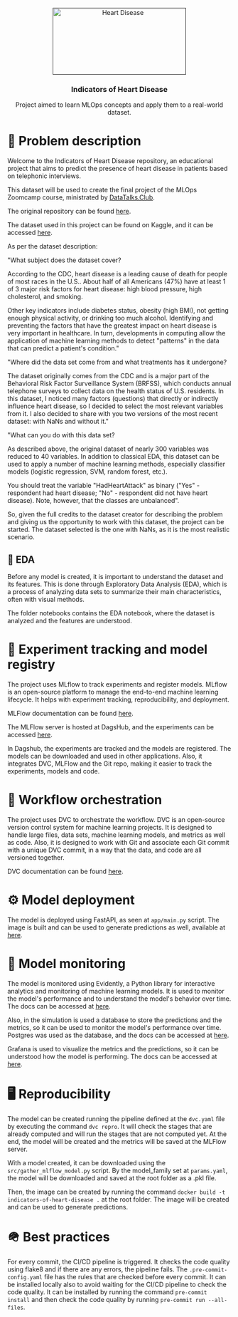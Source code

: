 <p align="center">
  <a href="" rel="noopener">
 <img width=300px height=150px src="https://www.tbecker.com.br/uploads/images/2017/04/adote-12-medidas-para-proteger-a-saude-do-coracao-1493058672.jpg" alt="Heart Disease"></a>
</p>

<h3 align="center">Indicators of Heart Disease</h3>

<p align="center"> Project aimed to learn MLOps concepts and apply them to a real-world dataset. <br> 
</p>

# 🧐 Problem description <a name = "about"></a>
Welcome to the Indicators of Heart Disease repository, an educational project
that aims to predict the presence of heart disease in patients based on telephonic interviews.

This dataset will be used to create the final project of the MLOps Zoomcamp course,
ministrated by [DataTalks.Club](https://datatalks.club/).

The original repository can be found
[here](https://github.com/DataTalksClub/mlops-zoomcamp/tree/main).

The dataset used in this project can be found on Kaggle, and it can be accessed
[here](https://www.kaggle.com/datasets/kamilpytlak/personal-key-indicators-of-heart-disease).

As per the dataset description:

"What subject does the dataset cover?

According to the CDC, heart disease is a leading cause of death for people of most races in the U.S.. About half of all Americans (47%) have at least 1 of 3 major risk factors for heart disease: high blood pressure, high cholesterol, and smoking. 

Other key indicators include diabetes status, obesity (high BMI), not getting enough physical activity, or drinking too much alcohol. Identifying and preventing the factors that have the greatest impact on heart disease is very important in healthcare. In turn, developments in computing allow the application of machine learning methods to detect "patterns" in the data that can predict a patient's condition."

"Where did the data set come from and what treatments has it undergone?

The dataset originally comes from the CDC and is a major part of the Behavioral Risk Factor Surveillance System (BRFSS), which conducts annual telephone surveys to collect data on the health status of U.S. residents. In this dataset, I noticed many factors (questions) that directly or indirectly influence heart disease, so I decided to select the most relevant variables from it. I also decided to share with you two versions of the most recent dataset: with NaNs and without it."

"What can you do with this data set?

As described above, the original dataset of nearly 300 variables was reduced to 40 variables. In addition to classical EDA, this dataset can be used to apply a number of machine learning methods, especially classifier models (logistic regression, SVM, random forest, etc.).

You should treat the variable "HadHeartAttack" as binary ("Yes" - respondent had heart disease; "No" - respondent did not have heart disease). Note, however, that the classes are unbalanced".

So, given the full credits to the dataset creator for describing the problem and giving us the opportunity to work with this dataset, the project can be started. The dataset selected is the one with NaNs, as it is the most realistic scenario.

## 🔎 EDA <a name = "eda"></a>

Before any model is created, it is important to understand the dataset and its features. This is done through Exploratory Data Analysis (EDA), which is a process of analyzing data sets to summarize their main characteristics, often with visual methods.

The folder notebooks contains the EDA notebook, where the dataset is analyzed and the features are understood.

# 🧪 Experiment tracking and model registry <a name = "experiment"></a>

The project uses MLflow to track experiments and register models. MLflow is an open-source platform to manage the end-to-end machine learning lifecycle. It helps with experiment tracking, reproducibility, and deployment.

MLFlow documentation can be found [here](https://www.mlflow.org/docs/latest/index.html).

The MLFlow server is hosted at DagsHub, and the experiments can be accessed [here](https://dagshub.com/pedrochitarra/indicators-of-heart-disease).

In Dagshub, the experiments are tracked and the models are registered. The models can be downloaded and used in other applications. Also, it integrates DVC, MLFlow and the Git repo, making it easier to track the experiments, models and code.

# 🔄 Workflow orchestration <a name = "workflow"></a>

The project uses DVC to orchestrate the workflow. DVC is an open-source version control system for machine learning projects. It is designed to handle large files, data sets, machine learning models, and metrics as well as code. Also, it is designed to work with Git and associate each Git commit with a unique DVC commit, in a way that the data, and code are all versioned together.

DVC documentation can be found [here](https://dvc.org/doc).

# ⚙️ Model deployment <a name = "deployment"></a>

The model is deployed using FastAPI, as seen at `app/main.py` script. The image
is built and can be used to generate predictions as well, available at
[here](https://hub.docker.com/repository/docker/pedrochitarra/indicators-of-heart-disease).

# 🔬 Model monitoring <a name = "monitoring"></a>

The model is monitored using Evidently, a Python library for interactive analytics
and monitoring of machine learning models. It is used to monitor the model's
performance and to understand the model's behavior over time. The docs can be
accessed at [here](https://evidentlyai.com/).

Also, in the simulation is used a database to store the predictions and the
metrics, so it can be used to monitor the model's performance over time. Postgres
was used as the database, and the docs can be accessed at [here](https://www.postgresql.org/).

Grafana is used to visualize the metrics and the predictions, so it can be
understood how the model is performing. The docs can be accessed at
[here](https://grafana.com/docs/grafana/latest/).

# 🖥️ Reproducibility <a name = "reproducibility"></a>

The model can be created running the pipeline defined at the `dvc.yaml` file by
executing the command `dvc repro`. It will check the stages that are already
computed and will run the stages that are not computed yet. At the end, the
model will be created and the metrics will be saved at the MLFlow server.

With a model created, it can be downloaded using the `src/gather_mlflow_model.py`
script. By the model_family set at `params.yaml`, the model will be downloaded and
saved at the root folder as a .pkl file.

Then, the image can be created by running the command
`docker build -t indicators-of-heart-disease .` at the root folder.
The image will be created and can be used to generate predictions.

# 🪖 Best practices <a name = "best_practices"></a>
For every commit, the CI/CD pipeline is triggered. It checks the code quality
using flake8 and if there are any errors, the pipeline fails. The `.pre-commit-config.yaml`
file has the rules that are checked before every commit. It can be installed
locally also to avoid waiting for the CI/CD pipeline to check the code quality.
It can be installed by running the command `pre-commit install` and then check
the code quality by running `pre-commit run --all-files`.
